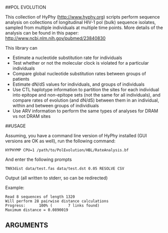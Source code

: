##POL EVOLUTION

This collection of HyPhy (http://www.hyphy.org) scripts perform sequence analysis
on collections of longitudinal HIV-1 pol (bulk) sequence isolates, sampled from
multiple individuals at multiple time points. More details of the analysis can 
be found in this paper: http://www.ncbi.nlm.nih.gov/pubmed/23840830

This library can 

* Estimate a nucleotide substitution rate for individuals 
* Test whether or not the molecular clock is violated for a particular individuals
* Compare global nucleotide substitution rates between groups of patients
* Estimate dN/dS values for individuals, and groups of individuals
* Use CTL haplotype information to partition the sites for each individual into epitope and non-epitope sets (not the same for all individuals), and compare rates of evolution (and dN/dS) between them in an individual, within and between groups of individiuals
* Use ARV information to perform the same types of analyses for DRAM vs not DRAM sites

##USAGE


Assuming, you have a command line version of HyPhy installed (GUI versions are 
OK as well), run the following command:

	HYPHYMP CPU=1 /path/to/PolEvolution/HBL/RateAnalysis.bf

And enter the following prompts 

	TN93dist data/test.fas data/test.dst 0.05 RESOLVE CSV

Output (all written to stderr, so can be redirected)

Example:

	Read 8 sequences of length 1320
	Will perform 28 pairwise distance calculations
	Progress:      100% (       7 links found)
	Maximum distance = 0.0890019


ARGUMENTS
---------

	
	
